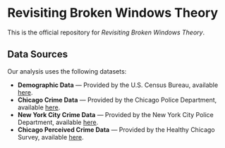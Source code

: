 # Revisiting Broken Windows Theory

This is the official repository for *Revisiting Broken Windows Theory*.

## Data Sources

Our analysis uses the following datasets:

- **Demographic Data** — Provided by the U.S. Census Bureau, available [here](https://www.census.gov/programs-surveys/acs.html).
- **Chicago Crime Data** — Provided by the Chicago Police Department, available [here](https://www.chicagopolice.org/statistics-data/crime-statistics/).
- **New York City Crime Data** — Provided by the New York City Police Department, available [here](https://www.nyc.gov/site/nypd/stats/crime-statistics/crime-statistics-landing.page).
- **Chicago Perceived Crime Data** — Provided by the Healthy Chicago Survey, available [here](https://www.chicago.gov/city/en/depts/cdph/supp_info/healthy-communities/healthy-chicago-survey.html).